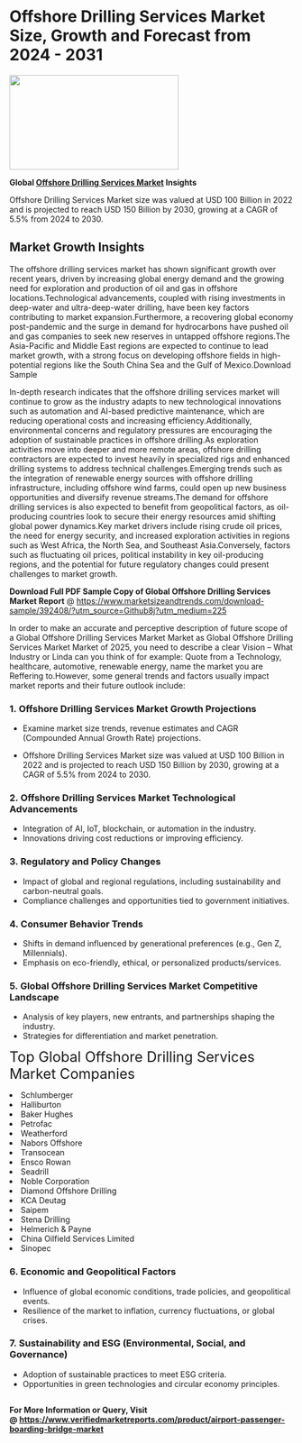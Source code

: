 <H1>Offshore Drilling Services Market Size, Growth and Forecast from 2024 - 2031</H1><img class="aligncenter size-medium wp-image-584254" src="https://thirdeyenews.in/wp-content/uploads/2024/09/Global-Market-Research-300x168.jpeg" alt="" width="300" height="168" /><p><strong>Global&nbsp;<a href="https://www.marketsizeandtrends.com/download-sample/392408/?utm_source=Github8j?utm_medium=225">Offshore Drilling Services Market</a> Insights</strong></p><p>Offshore Drilling Services Market size was valued at USD 100 Billion in 2022 and is projected to reach USD 150 Billion by 2030, growing at a CAGR of 5.5% from 2024 to 2030.</p><p><h2>Market Growth Insights</h2> <p>The offshore drilling services market has shown significant growth over recent years, driven by increasing global energy demand and the growing need for exploration and production of oil and gas in offshore locations.Technological advancements, coupled with rising investments in deep-water and ultra-deep-water drilling, have been key factors contributing to market expansion.Furthermore, a recovering global economy post-pandemic and the surge in demand for hydrocarbons have pushed oil and gas companies to seek new reserves in untapped offshore regions.The Asia-Pacific and Middle East regions are expected to continue to lead market growth, with a strong focus on developing offshore fields in high-potential regions like the South China Sea and the Gulf of Mexico.Download Sample</p> <p>In-depth research indicates that the offshore drilling services market will continue to grow as the industry adapts to new technological innovations such as automation and AI-based predictive maintenance, which are reducing operational costs and increasing efficiency.Additionally, environmental concerns and regulatory pressures are encouraging the adoption of sustainable practices in offshore drilling.As exploration activities move into deeper and more remote areas, offshore drilling contractors are expected to invest heavily in specialized rigs and enhanced drilling systems to address technical challenges.Emerging trends such as the integration of renewable energy sources with offshore drilling infrastructure, including offshore wind farms, could open up new business opportunities and diversify revenue streams.The demand for offshore drilling services is also expected to benefit from geopolitical factors, as oil-producing countries look to secure their energy resources amid shifting global power dynamics.Key market drivers include rising crude oil prices, the need for energy security, and increased exploration activities in regions such as West Africa, the North Sea, and Southeast Asia.Conversely, factors such as fluctuating oil prices, political instability in key oil-producing regions, and the potential for future regulatory changes could present challenges to market growth.</p><p><span class=""><strong>Download Full PDF Sample Copy of Global Offshore Drilling Services Market Report</strong> @ <a href="https://www.marketsizeandtrends.com/download-sample/392408/?utm_source=Github8j?utm_medium=225" target="_blank">https://www.marketsizeandtrends.com/download-sample/392408/?utm_source=Github8j?utm_medium=225</a></span></p><p>In order to make an accurate and perceptive description of future scope of a Global&nbsp;Offshore Drilling Services Market Market as Global&nbsp;Offshore Drilling Services Market Market of 2025, you need to describe a clear Vision &ndash; What Industry or Linda can you think of for example: Quote from a Technology, healthcare, automotive, renewable energy, name the market you are Reffering to.However, some general trends and factors usually impact market reports and their future outlook include:</p><h3>1.&nbsp;<strong>Offshore Drilling Services Market Growth Projections</strong></h3><ul><li>Examine market size trends, revenue estimates and CAGR (Compounded Annual Growth Rate) projections.</li><li><p>Offshore Drilling Services Market size was valued at USD 100 Billion in 2022 and is projected to reach USD 150 Billion by 2030, growing at a CAGR of 5.5% from 2024 to 2030.</p></li></ul><h3>2.&nbsp;<strong>Offshore Drilling Services Market Technological Advancements</strong></h3><ul><li>Integration of AI, IoT, blockchain, or automation in the industry.</li><li>Innovations driving cost reductions or improving efficiency.</li></ul><h3>3.&nbsp;<strong>Regulatory and Policy Changes</strong></h3><ul><li>Impact of global and regional regulations, including sustainability and carbon-neutral goals.</li><li>Compliance challenges and opportunities tied to government initiatives.</li></ul><h3>4.&nbsp;<strong>Consumer Behavior Trends</strong></h3><ul><li>Shifts in demand influenced by generational preferences (e.g., Gen Z, Millennials).</li><li>Emphasis on eco-friendly, ethical, or personalized products/services.</li></ul><h3>5.&nbsp;<strong>Global Offshore Drilling Services Market Competitive Landscape</strong></h3><ul><li>Analysis of key players, new entrants, and partnerships shaping the industry.</li><li>Strategies for differentiation and market penetration.</li></ul><p data-pm-slice="1 1 []"><span style="color: inherit; font-family: inherit; font-size: 25px;">Top Global Offshore Drilling Services Market Companies</span></p><div class="" data-test-id=""><p><li>Schlumberger</li><li> Halliburton</li><li> Baker Hughes</li><li> Petrofac</li><li> Weatherford</li><li> Nabors Offshore</li><li> Transocean</li><li> Ensco Rowan</li><li> Seadrill</li><li> Noble Corporation</li><li> Diamond Offshore Drilling</li><li> KCA Deutag</li><li> Saipem</li><li> Stena Drilling</li><li> Helmerich & Payne</li><li> China Oilfield Services Limited</li><li> Sinopec</li></p></div><h3>6.&nbsp;<strong>Economic and Geopolitical Factors</strong></h3><ul><li>Influence of global economic conditions, trade policies, and geopolitical events.</li><li>Resilience of the market to inflation, currency fluctuations, or global crises.</li></ul><h3>7.&nbsp;<strong>Sustainability and ESG (Environmental, Social, and Governance)</strong></h3><ul><li>Adoption of sustainable practices to meet ESG criteria.</li><li>Opportunities in green technologies and circular economy principles.</li></ul><h2><strong style="font-size: 14px;">For More Information or Query, Visit @&nbsp;</strong><a style="background-color: #ffffff; font-size: 14px;" href="https://www.marketsizeandtrends.com/report/offshore-drilling-services-market/" target="_blank">https://www.verifiedmarketreports.com/product/airport-passenger-boarding-bridge-market</a></h2>